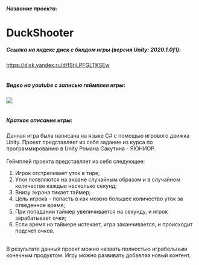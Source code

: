 ##### Название проекта: 
# DuckShooter
##### Ссылка на яндекс диск с билдом игры (версия Unity: 2020.1.0f1):
<https://disk.yandex.ru/d/fStjLPFGLTKSEw>
<br/>
<br/>
##### Видео на youtube с записью геймплея игры:
[![](http://img.youtube.com/vi/ZZvhA_8vu3s/0.jpg)](https://youtu.be/ZZvhA_8vu3s)
<br/>
<br/>
##### Краткое описание игры:
Данная игра была написана на языке C# с помощью игрового движка Unity. 
Проект представляет из себя задание из курса по программированию в Unity Романа Сакутина - ЯЮНИОР.
<br/>
<br/>
Геймплей проекта представляет из себя следующее:
<br/>
1. Игрок отстреливает уток в тире;
2. Утки появляются на экране случайным образом и в случайном количестве каждые несколько секунд;
3. Внизу экрана тикает таймер;
4. Цель игрока - попасть в как можно большее количество уток за отведенное время;
5. При попадании таймер увеличивается на секунду, и игрок зарабатывает очки;
6. Если время на таймере истекает, игра заканчивается, и происходит подсчет очков.
<br/>
В результате данный проект можно назвать полностью играбельным конечным продуктом. Игру можно развивать добавляя новый контент.
<br/>
